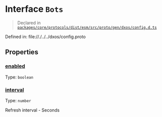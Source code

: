 # Interface `Bots`
> Declared in [`packages/core/protocols/dist/esm/src/proto/gen/dxos/config.d.ts`]()

Defined in:
   file://./../../dxos/config.proto

## Properties
### [enabled]()
Type: <code>boolean</code>

### [interval]()
Type: <code>number</code>

Refresh interval - Seconds
